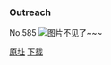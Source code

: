 ### Outreach
No.585
![图片不见了~~~](https://imgs.xkcd.com/comics/outreach.png)

[原址](https://xkcd.com//585) [下载](https://imgs.xkcd.com/comics/outreach.png)

